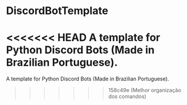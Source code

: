 # DiscordBotTemplate
<<<<<<< HEAD
A template for Python Discord Bots (Made in Brazilian Portuguese).
=======

A template for Python Discord Bots (Made in Brazilian Portuguese).
>>>>>>> 158c49e (Melhor organização dos comandos)
